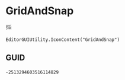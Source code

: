 # GridAndSnap
![](/img/GridAndSnap.png)

``` CSharp
EditorGUIUtility.IconContent("GridAndSnap")
```
## GUID
```
-2513294603516114829
```
